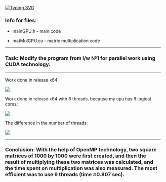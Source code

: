 [![Typing SVG](https://readme-typing-svg.herokuapp.com?color=%2336BCF7&lines=Lab+4)](https://git.io/typing-svg)
### Info for files: ###

* mainGPU.h           - main code 

* matMulGPU.cu           - matrix multiplication code

----

### Task: Modify the program from l/w №1 for parallel work using CUDA technology. ###

----

Work done in release x64:

![](/Stats/image.png) 

Work done in release x64 with 6 threads, because my cpu has 6 logical cores:

![](/Stats/omp_6_threads.jpg) 

The difference in the number of threads:

![](/Stats/number_of_threads.jpg)

----

### Conclusion: With the help of OpenMP technology, two square matrices of 1000 by 1000 were first created, and then the result of multiplying these two matrices was calculated, and the time spent on multiplication was also measured. The most efficient was to use 6 threads (time ≈0.807 sec). ###

